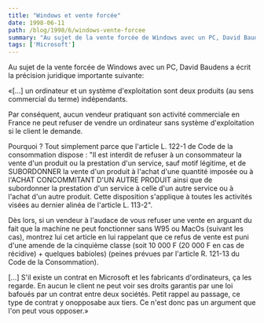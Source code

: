```yaml
---
title: "Windows et vente forcée"
date: 1998-06-11
path: /blog/1998/6/windows-vente-forcee
summary: "Au sujet de la vente forcée de Windows avec un PC, David Baudens a écrit la précision juridique importante suivante: «[...] un ordinateur et un système d'exploitation sont deux produits (au sens commercial du terme) indépendants."
tags: ['Microsoft']
---
```


<P>
Au sujet de la vente forcée de Windows avec un PC, David Baudens a écrit la
précision juridique importante suivante:
</P>

<P>«[...] un ordinateur et un système d'exploitation sont deux produits
(au sens commercial du terme) indépendants.  </P>

<P> Par conséquent, aucun vendeur pratiquant son activité commerciale en
France ne peut refuser de vendre un ordinateur sans système d'exploitation
si le client le demande.  </P>

<P> Pourquoi ? Tout simplement parce que l'article L. 122-1 de Code de
la consommation dispose : "Il est interdit de refuser à un consommateur
la vente d'un produit ou la prestation d'un service, sauf motif légitime,
et de SUBORDONNER la vente d'un produit à l'achat d'une quantité imposée
ou à l'ACHAT CONCOMMITANT D'UN AUTRE PRODUIT ainsi que de subordonner
la prestation d'un service à celle d'un autre service ou à l'achat d'un
autre produit.  Cette disposition s'applique à toutes les activités
visées au dernier alinéa de l'article L. 113-2".  </P>

<P>Dès lors, si un vendeur à l'audace de vous refuser une vente en
arguant du fait que la machine ne peut fonctionner sans W95 ou MacOs
(suivant les cas), montrez lui cet article en lui rappelant que ce refus
de vente est puni d'une amende de la cinquième classe (soit 10 000 F
(20 000 F en cas de récidive) + quelques babioles) (peines prévues par
l'article R. 121-13 du Code de la Consommation).  </P>

<P>[...] S'il existe un contrat en Microsoft et les fabricants
d'ordinateurs, ça les regarde. En aucun le client ne peut voir ses droits
garantis par une loi bafoués par un contrat entre deux sociétés. Petit
rappel au passage, ce type de contrat y onopposabe aux tiers. Ce n'est
donc pas un argument que l'on peut vous opposer.»
</P>


